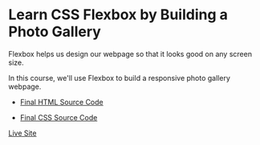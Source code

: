 # Learn CSS Flexbox by Building a Photo Gallery

Flexbox helps us design our webpage so that it looks good on any screen size.

In this course, we'll use Flexbox to build a responsive photo gallery webpage.

- [Final HTML Source Code](https://github.com/CERTIFIED2003/freeCodeCamp-Solutions/blob/main/Responsive%20Web%20Design/07-Learn%20CSS%20Flexbox%20by%20Building%20a%20Photo%20Gallery/PhotoGallery.html)

- [Final CSS Source Code](https://github.com/CERTIFIED2003/freeCodeCamp-Solutions/blob/main/Responsive%20Web%20Design/07-Learn%20CSS%20Flexbox%20by%20Building%20a%20Photo%20Gallery/styles.css)

[Live Site](https://photogallery.certified2003.repl.co)
